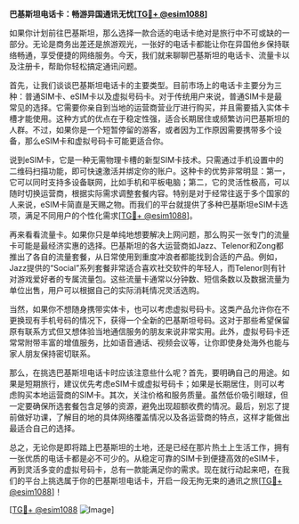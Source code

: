 **巴基斯坦电话卡：畅游异国通讯无忧[[TG💪+ @esim1088](https://t.me/s/esim1088)]**

如果你计划前往巴基斯坦，那么选择一款合适的电话卡绝对是旅行中不可或缺的一部分。无论是商务出差还是旅游观光，一张好的电话卡都能让你在异国他乡保持联络畅通，享受便捷的网络服务。今天，我们就来聊聊巴基斯坦的电话卡、流量卡以及注册卡，帮助你轻松搞定通讯问题。

首先，让我们谈谈巴基斯坦电话卡的主要类型。目前市场上的电话卡主要分为三种：普通SIM卡、eSIM卡以及虚拟号码卡。对于传统用户来说，普通SIM卡是最常见的选择。它需要你亲自到当地的运营商营业厅进行购买，并且需要插入实体卡槽才能使用。这种方式的优点在于稳定性强，适合长期居住或频繁访问巴基斯坦的人群。不过，如果你是一个短暂停留的游客，或者因为工作原因需要携带多个设备，那么eSIM卡和虚拟号码卡可能更适合你。

说到eSIM卡，它是一种无需物理卡槽的新型SIM卡技术。只需通过手机设置中的二维码扫描功能，即可快速激活并绑定你的账户。这种卡的优势非常明显：第一，它可以同时支持多设备联网，比如手机和平板电脑；第二，它的灵活性极高，可以随时切换运营商，根据实际需求调整套餐内容。特别是对于经常往返于多个国家的人来说，eSIM卡简直是天赐之物。而我们的平台就提供了多种巴基斯坦eSIM卡选项，满足不同用户的个性化需求[[TG💪+ @esim1088](https://t.me/s/esim1088)]。

再来看看流量卡。如果你只是单纯地想要解决上网问题，那么购买一张专门的流量卡可能是最经济实惠的选择。巴基斯坦的各大运营商如Jazz、Telenor和Zong都推出了各自的流量套餐，从日常使用到重度冲浪者都能找到合适的产品。例如，Jazz提供的“Social”系列套餐非常适合喜欢社交软件的年轻人，而Telenor则有针对游戏爱好者的专属流量包。这些流量卡通常以分钟数、短信条数以及数据流量为单位出售，用户可以根据自己的实际消耗情况灵活选购。

当然，如果你不想随身携带实体卡，也可以考虑虚拟号码卡。这类产品允许你在不更换现有手机号码的情况下，获得一个全新的巴基斯坦号码。这对于那些希望保留原有联系方式但又想体验当地通信服务的朋友来说非常实用。此外，虚拟号码卡还常常附带丰富的增值服务，比如语音通话、视频会议等，让你即使身处海外也能与家人朋友保持密切联系。

那么，在挑选巴基斯坦电话卡时应该注意些什么呢？首先，要明确自己的用途。如果是短期旅行，建议优先考虑eSIM卡或虚拟号码卡；如果是长期居住，则可以考虑购买本地运营商的SIM卡。其次，关注价格和服务质量。虽然低价吸引眼球，但一定要确保所选套餐包含足够的资源，避免出现超额收费的情况。最后，别忘了提前做好功课，了解目的地的具体网络覆盖情况以及各运营商的特点，这样才能做出最适合自己的选择。

总之，无论你是即将踏上巴基斯坦的土地，还是已经在那片热土上生活工作，拥有一张优质的电话卡都是必不可少的。从稳定可靠的SIM卡到便捷高效的eSIM卡，再到灵活多变的虚拟号码卡，总有一款能满足你的需求。现在就行动起来吧，在我们的平台上挑选属于你的巴基斯坦电话卡，开启一段无拘无束的通讯之旅[[TG💪+ @esim1088](https://t.me/s/esim1088)]！

[[TG💪+ @esim1088](https://t.me/s/esim1088) ![Image](https://i.postimg.cc/4NQfJmqS/Snipaste-2025-05-13-00-14-12.png)]